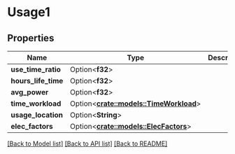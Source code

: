 # Usage1

## Properties

Name | Type | Description | Notes
------------ | ------------- | ------------- | -------------
**use_time_ratio** | Option<**f32**> |  | [optional]
**hours_life_time** | Option<**f32**> |  | [optional]
**avg_power** | Option<**f32**> |  | [optional]
**time_workload** | Option<[**crate::models::TimeWorkload**](Time_Workload.md)> |  | [optional]
**usage_location** | Option<**String**> |  | [optional]
**elec_factors** | Option<[**crate::models::ElecFactors**](Elec_Factors.md)> |  | [optional]

[[Back to Model list]](../README.md#documentation-for-models) [[Back to API list]](../README.md#documentation-for-api-endpoints) [[Back to README]](../README.md)


